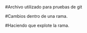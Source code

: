 #Archivo utilizado para pruebas de git


#Cambios dentro de una rama.

#Haciendo que explote la rama.
